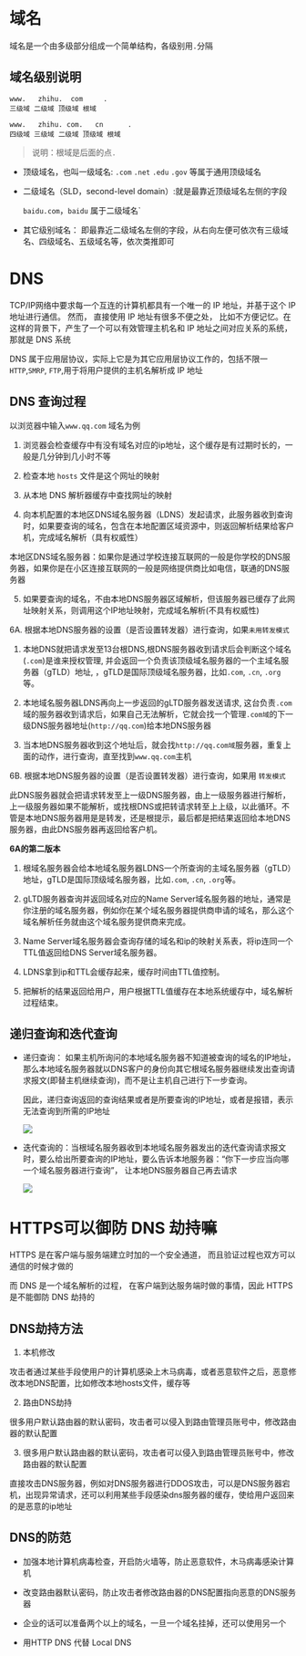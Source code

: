 # 域名

域名是一个由多级部分组成一个简单结构，各级别用`.`分隔

## 域名级别说明

```
www.   zhihu.  com     .
三级域 二级域 顶级域 根域

www.   zhihu. com.   cn      .
四级域 三级域 二级域 顶级域 根域
```

> 说明：根域是后面的点`.`

- 顶级域名，也叫一级域名: `.com`  `.net`  `.edu`  `.gov` 等属于通用顶级域名

- 二级域名（SLD，second-level domain）:就是最靠近顶级域名左侧的字段

  `baidu.com`，`baidu` 属于二级域名`

- 其它级别域名： 即最靠近二级域名左侧的字段，从右向左便可依次有三级域名、四级域名、五级域名等，依次类推即可

# DNS

TCP/IP网络中要求每一个互连的计算机都具有一个唯一的 IP 地址，并基于这个 IP 地址进行通信。 然而， 直接使用 IP 地址有很多不便之处，
比如不方便记忆。在这样的背景下，产生了一个可以有效管理主机名和 IP 地址之间对应关系的系统，那就是 DNS 系统

DNS 属于应用层协议，实际上它是为其它应用层协议工作的，包括不限一`HTTP`,`SMRP`, `FTP`,用于将用户提供的主机名解析成 IP 地址

## DNS 查询过程

以浏览器中输入`www.qq.com` 域名为例

1. 浏览器会检查缓存中有没有域名对应的ip地址，这个缓存是有过期时长的，一般是几分钟到几小时不等

2. 检查本地 `hosts` 文件是这个网址的映射

3. 从本地 DNS 解析器缓存中查找网址的映射

4. 向本机配置的本地区DNS域名服务器（LDNS）发起请求，此服务器收到查询时，如果要查询的域名，包含在本地配置区域资源中，则返回解析结果给客户机，完成域名解析（具有权威性）
  
  本地区DNS域名服务器：如果你是通过学校连接互联网的一般是你学校的DNS服务器，如果你是在小区连接互联网的一般是网络提供商比如电信，联通的DNS服务器
  
5. 如果要查询的域名，不由本地DNS服务器区域解析，但该服务器已缓存了此网址映射关系，则调用这个IP地址映射，完成域名解析(不具有权威性)

6A. 根据本地DNS服务器的设置（是否设置转发器）进行查询，如果`未用转发模式`

  1. 本地DNS就把请求发至13台根DNS,根DNS服务器收到请求后会判断这个域名(`.com`)是谁来授权管理, 并会返回一个负责该顶级域名服务器的一个主域名服务器（gTLD）地址,
    ，gTLD是国际顶级域名服务器，比如`.com`, `.cn`, `.org`等。

  2. 本地域名服务器LDNS再向上一步返回的gLTD服务器发送请求, 这台负责`.com`域的服务器收到请求后，如果自己无法解析，它就会找一个管理`.com域`的下一级DNS服务器地址(`http://qq.com`)给本地DNS服务器

  3. 当本地DNS服务器收到这个地址后，就会找`http://qq.com域`服务器，重复上面的动作，进行查询，直至找到`www.qq.com`主机

6B. 根据本地DNS服务器的设置（是否设置转发器）进行查询，如果用 `转发模式`

  此DNS服务器就会把请求转发至上一级DNS服务器，由上一级服务器进行解析，上一级服务器如果不能解析，或找根DNS或把转请求转至上上级，以此循环。不管是本地DNS服务器用是是转发，还是根提示，最后都是把结果返回给本地DNS服务器，由此DNS服务器再返回给客户机。


**6A的第二版本**

1. 根域名服务器会给本地域名服务器LDNS一个所查询的主域名服务器（gTLD）地址，gTLD是国际顶级域名服务器，比如`.com`, `.cn`, `.org`等。

2. gLTD服务器查询并返回域名对应的Name Server域名服务器的地址，通常是你注册的域名服务器，例如你在某个域名服务器提供商申请的域名，那么这个域名解析任务就由这个域名服务提供商来完成。

3. Name Server域名服务器会查询存储的域名和ip的映射关系表，将ip连同一个TTL值返回给DNS Server域名服务器。

4. LDNS拿到ip和TTL会缓存起来，缓存时间由TTL值控制。

5. 把解析的结果返回给用户，用户根据TTL值缓存在本地系统缓存中，域名解析过程结束。

## 递归查询和迭代查询

- 递归查询： 如果主机所询问的本地域名服务器不知道被查询的域名的IP地址，
  那么本地域名服务器就以DNS客户的身份向其它根域名服务器继续发出查询请求报文(即替主机继续查询)，而不是让主机自己进行下一步查询。
  
  因此，递归查询返回的查询结果或者是所要查询的IP地址，或者是报错，表示无法查询到所需的IP地址
  
  ![](https://pic3.zhimg.com/80/v2-1962e4e6a09e63ece5542624d486f5ae_1440w.jpg)
  
- 迭代查询的：当根域名服务器收到本地域名服务器发出的迭代查询请求报文时，要么给出所要查询的IP地址，要么告诉本地服务器：“你下一步应当向哪一个域名服务器进行查询”，
  让本地DNS服务器自己再去请求
  
  ![](https://pic3.zhimg.com/80/v2-1962e4e6a09e63ece5542624d486f5ae_1440w.jpg)
  
# HTTPS可以御防 DNS 劫持嘛

HTTPS 是在客户端与服务端建立时加的一个安全通道， 而且验证过程也双方可以通信的时候才做的

而 DNS 是一个域名解析的过程， 在客户端到达服务端时做的事情，因此 HTTPS 是不能御防 DNS 劫持的

## DNS劫持方法

1. 本机修改

  攻击者通过某些手段使用户的计算机感染上木马病毒，或者恶意软件之后，恶意修改本地DNS配置，比如修改本地hosts文件，缓存等
  
2. 路由DNS劫持

  很多用户默认路由器的默认密码，攻击者可以侵入到路由管理员账号中，修改路由器的默认配置
  
3. 很多用户默认路由器的默认密码，攻击者可以侵入到路由管理员账号中，修改路由器的默认配置

  直接攻击DNS服务器，例如对DNS服务器进行DDOS攻击，可以是DNS服务器宕机，出现异常请求，还可以利用某些手段感染dns服务器的缓存，使给用户返回来的是恶意的ip地址
  
## DNS的防范

- 加强本地计算机病毒检查，开启防火墙等，防止恶意软件，木马病毒感染计算机

- 改变路由器默认密码，防止攻击者修改路由器的DNS配置指向恶意的DNS服务器
  
- 企业的话可以准备两个以上的域名，一旦一个域名挂掉，还可以使用另一个

- 用HTTP DNS 代替 Local DNS

